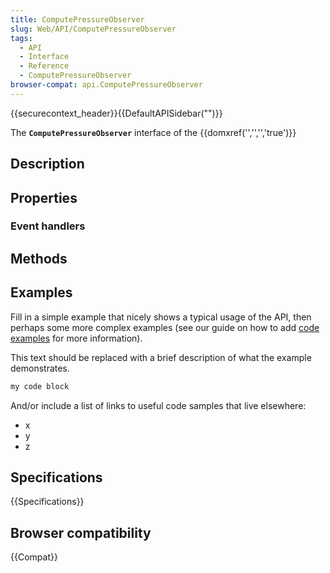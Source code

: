 ```yaml
---
title: ComputePressureObserver
slug: Web/API/ComputePressureObserver
tags:
  - API
  - Interface
  - Reference
  - ComputePressureObserver
browser-compat: api.ComputePressureObserver
---
```

{{securecontext_header}}{{DefaultAPISidebar("")}}

The **`ComputePressureObserver`** interface of the {{domxref('','','','true')}} 

## Description

 

## Properties



### Event handlers



## Methods



## Examples

Fill in a simple example that nicely shows a typical usage of the API, then perhaps some more complex examples (see our guide on how to add [code examples](/en-US/docs/MDN/Contribute/Structures/Code_examples) for more information).

This text should be replaced with a brief description of what the example demonstrates.

```js
my code block
```

And/or include a list of links to useful code samples that live elsewhere:

*   x
*   y
*   z

## Specifications

{{Specifications}}

## Browser compatibility

{{Compat}}

